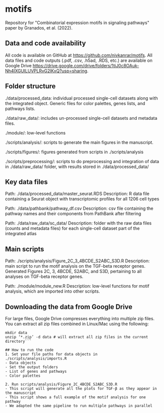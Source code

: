 # motifs
Repository for "Combinatorial expression motifs in signaling pathways" paper by Granados, et al. (2022).

## Data and code availability

All code is available on GitHub at https://github.com/nivkanrar/motifs.
All data files and code outputs (.pdf, .csv, .h5ad, .RDS, etc.) are available on Google Drive https://drive.google.com/drive/folders/1tiJ0c8OAuk-Nh4IXGUILUVPLRvG2lKxQ?usp=sharing. 

## Folder structure 
./data/processed_data: individual processed single-cell datasets along with the integrated object. Generic files for color palettes, genes lists, and pathways lists.
 
./data/raw_data/: includes un-processed single-cell datasets and metadata files. 

./module/: low-level functions 

./scripts/analysis/: scripts to generate the main figures in the manuscript.

./scripts/figures/: figures generated from scripts in ./scripts/analysis

./scripts/preprocessing/: scripts to do preprocessing and integration of data in ./data/raw_data/ folder, with results stored in ./data/processed_data/
## Key data files 
Path: ./data/processed_data/master_seurat.RDS 
Description: R data file containing a Seurat object with transcriptomic profiles for all 1206 cell types

Path: ./data/pathbank/pathway_df.csv
Description: csv file containing the pathway names and their components from PathBank after filtering

Path: ./data/raw_data/sc_data/
Description: folder with the raw data files (counts and metadata files) for each single-cell dataset part of the integrated atlas

## Main scripts 
Path: ./scripts/analysis/Figure_2C_3_4BCDE_S2ABC_S3D.R
Description: main script to run the motif analysis on the TGF-beta receptor genes. Generated Figures 2C, 3, 4BCDE, S2ABC, and S3D, pertaining to all analyses on TGF-beta receptor genes.

Path: ./module/module_new.R
Description: low-level functions for motif analysis, which are imported into other scripts. 
## Downloading the data from Google Drive
For large files, Google Drive compresses everything into multiple zip files. You can extract all zip files combined in Linux/Mac using the following: 
```# move all zip files into a new directory
mkdir data
unzip ‘*.zip’ -d data # will extract all zip files in the current directory```

## How to run the code 
1. Set your file paths for data objects in ./scripts/analysis/imports.R 
- Data objects 
- Set the output folders 
- List of genes and pathways 
- Color palettes 

2. Run scripts/analysis/Figure_2C_4BCDE_S2ABC_S3D.R
- This script will generate all the plots for TGF-β as they appear in the manuscript
- This script shows a full example of the motif analysis for one pathway
- We adapted the same pipeline to run multiple pathways in parallel

